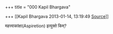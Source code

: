 +++
title = "000 Kapil Bhargava"

+++
[[Kapil Bhargava	2013-01-14, 13:19:49 [Source](https://groups.google.com/g/samskrita/c/VikYF2lW8cM)]]



महत्त्वाकांक्षा(Aspiretion) इत्युक्ते किम्?

  

